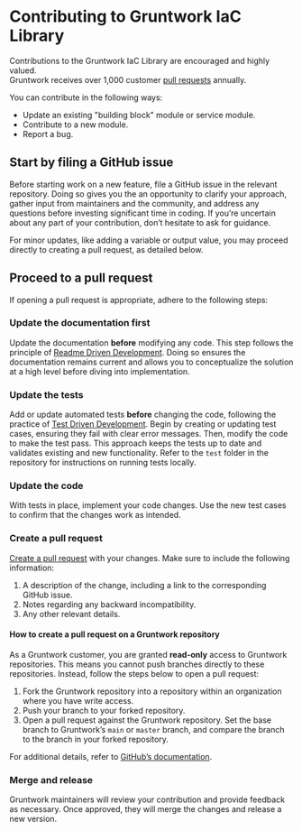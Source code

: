 # Contributing to Gruntwork IaC Library

Contributions to the Gruntwork IaC Library are encouraged and highly valued. <br />
Gruntwork receives over 1,000 customer [pull requests](https://help.github.com/articles/about-pull-requests/) annually.

You can contribute in the following ways:

- Update an existing "building block" module or service module.
- Contribute to a new module.
- Report a bug.

## Start by filing a GitHub issue

Before starting work on a new feature, file a GitHub issue in the relevant repository. Doing so gives you the an opportunity to clarify your approach, gather input from maintainers and the community, and address any questions before investing significant time in coding. If you’re uncertain about any part of your contribution, don’t hesitate to ask for guidance.

For minor updates, like adding a variable or output value, you may proceed directly to creating a pull request, as detailed below.

## Proceed to a pull request

If opening a pull request is appropriate, adhere to the following steps:

### Update the documentation first

Update the documentation **before** modifying any code. This step follows the principle of [Readme Driven Development](http://tom.preston-werner.com/2010/08/23/readme-driven-development.html). Doing so ensures the documentation remains current and allows you to conceptualize the solution at a high level before diving into implementation.

### Update the tests

Add or update automated tests **before** changing the code, following the practice of [Test Driven Development](https://en.wikipedia.org/wiki/Test-driven_development). Begin by creating or updating test cases, ensuring they fail with clear error messages. Then, modify the code to make the test pass. This approach keeps the tests up to date and validates existing and new functionality. Refer to the `test` folder in the repository for instructions on running tests locally.

### Update the code

With tests in place, implement your code changes. Use the new test cases to confirm that the changes work as intended.

### Create a pull request

[Create a pull request](https://help.github.com/articles/creating-a-pull-request/) with your changes. Make sure to include the following information:

1. A description of the change, including a link to the corresponding GitHub issue.
2. Notes regarding any backward incompatibility.
3. Any other relevant details.

#### How to create a pull request on a Gruntwork repository

As a Gruntwork customer, you are granted **read-only** access to Gruntwork repositories. This means you cannot push branches directly to these repositories. Instead, follow the steps below to open a pull request:

1. Fork the Gruntwork repository into a repository within an organization where you have write access.
2. Push your branch to your forked repository.
3. Open a pull request against the Gruntwork repository. Set the base branch to Gruntwork’s `main` or `master` branch, and compare the branch to the branch in your forked repository.

For additional details, refer to [GitHub’s documentation](https://docs.github.com/en/pull-requests/collaborating-with-pull-requests/proposing-changes-to-your-work-with-pull-requests/creating-a-pull-request-from-a-fork).

### Merge and release

Gruntwork maintainers will review your contribution and provide feedback as necessary. Once approved, they will merge the changes and release a new version.

